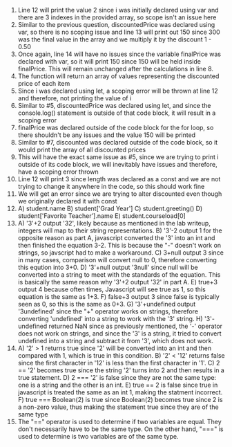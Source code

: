 1) Line 12 will print the value 2 since i was initially declared using var and there are 3 indexes in the provided array, so scope isn't an issue here
2) Similar to the previous question, discountedPrice was declared using var, so there is no scoping issue and line 13 will print out 150 since 300 was the final value in the array and we multiply it by the discount 1 - 0.50
3) Once again, line 14 will have no issues since the variable finalPrice was declared with var, so it will print 150 since 150 will be held inside finalPrice. This will remain unchanged after the calculations in line 8. 
4) The function will return an array of values representing the discounted price of each item
5) Since i was declared using let, a scoping error will be thrown at line 12 and therefore, not printing the value of i
6) Similar to #5, discountedPrice was declared using let, and since the console.log() statement is outside of that code block, it will result in a scoping error
7) finalPrice was declared outside of the code block for the for loop, so there shouldn't be any issues and the value 150 will be printed
8) Similar to #7, discounted was declared outside of the code block, so it would print the array of all discounted prices
9) This will have the exact same issue as #5, since we are trying to print i outside of its code block, we will inevitably have issues and therefore, have a scoping error thrown
10) Line 12 will print 3 since length was declared as a const and we are not trying to change it anywhere in the code, so this should work fine
11) We will get an error since we are trying to alter discounted even though we originally declared it with const
12) A) student.name B) student['Grad Year'] C) student.greeting() D) student['Favorite Teacher'].name E) student.courseload[0]
13) A) '3'+2 output '32', likely because as mentioned in the lab writeup, integers will map to their string representations. B) '3'-2 output 1 for the opposite reason as part A, javascript converted the '3' into an int and then finished the equation 3-2. This is because the "-" doesn't work on strings, so javscript had to make a workaround. C) 3+null output 3 since in many cases, comparison will convert null to 0, therefore converting this eqution into 3+0. D) '3'+null output '3null' since null will be converted into a string to meet with the standards of the equation. This is basically the same reason why '3'+2 output '32' in part A. E) true+3 output 4 because often times, Javascript will see true as 1, so this equation is the same as 1+3. F) false+3 output 3 since false is typically seen as 0, so this is the same as 0+3. G) '3'+undefined output '3undefined' since the "+" operator works on strings, therefore converting 'undefined' into a string to work with the '3' string. H) '3'-undefined returned NaN since as previously mentioned, the '-' operator does not work on strings, and since the '3' is a string, it tried to convert undefined into a string and subtract it from '3', which does not work.
14) A) '2' > 1 returns true since '2' will be converted into an int and then compared with 1, which is true in this condition. B) '2' < '12' returns false since the first character in '12' is less than the first character in '1'. C) 2 == '2' becomes true since the string '2' turns into 2 and then results in a true statement. D) 2 === '2' is false since they are not the same type: one is a string and the other is an int. E) true == 2 is false since true in javascript is treated the same as an int 1, making the statment incorrect. F) true === Boolean(2) is true since Boolean(2) becomes true since 2 is a non-zero value, thus making the statement true since they are of the same type
15) The "==" operator is used to determine if two variables are equal. They don't necessarily have to be the same type. On the other hand, "===" is used to determine is two variables are of the same type.  
